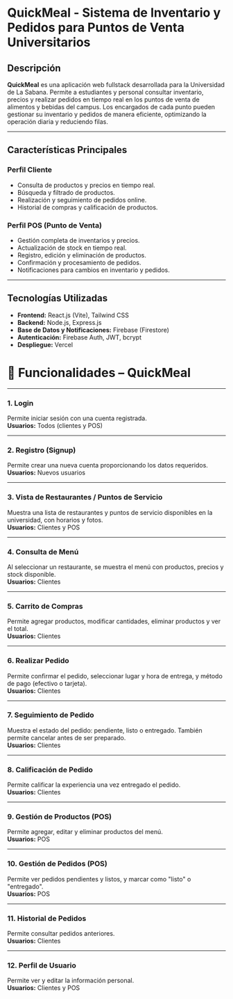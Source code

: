 # QuickMeal - Sistema de Inventario y Pedidos para Puntos de Venta Universitarios

## Descripción

**QuickMeal** es una aplicación web fullstack desarrollada para la Universidad de La Sabana. Permite a estudiantes y personal consultar inventario, precios y realizar pedidos en tiempo real en los puntos de venta de alimentos y bebidas del campus. Los encargados de cada punto pueden gestionar su inventario y pedidos de manera eficiente, optimizando la operación diaria y reduciendo filas.

---

## Características Principales

### Perfil Cliente
- Consulta de productos y precios en tiempo real.
- Búsqueda y filtrado de productos.
- Realización y seguimiento de pedidos online.
- Historial de compras y calificación de productos.

### Perfil POS (Punto de Venta)
- Gestión completa de inventarios y precios.
- Actualización de stock en tiempo real.
- Registro, edición y eliminación de productos.
- Confirmación y procesamiento de pedidos.
- Notificaciones para cambios en inventario y pedidos.

---

## Tecnologías Utilizadas

- **Frontend:** React.js (Vite), Tailwind CSS
- **Backend:** Node.js, Express.js
- **Base de Datos y Notificaciones:** Firebase (Firestore)
- **Autenticación:** Firebase Auth, JWT, bcrypt
- **Despliegue:** Vercel

# 📱 Funcionalidades – QuickMeal

---

### 1. **Login**
Permite iniciar sesión con una cuenta registrada.  
**Usuarios:** Todos (clientes y POS)

---

### 2. **Registro (Signup)**
Permite crear una nueva cuenta proporcionando los datos requeridos.  
**Usuarios:** Nuevos usuarios

---

### 3. **Vista de Restaurantes / Puntos de Servicio**
Muestra una lista de restaurantes y puntos de servicio disponibles en la universidad, con horarios y fotos.  
**Usuarios:** Clientes y POS

---

### 4. **Consulta de Menú**
Al seleccionar un restaurante, se muestra el menú con productos, precios y stock disponible.  
**Usuarios:** Clientes

---

### 5. **Carrito de Compras**
Permite agregar productos, modificar cantidades, eliminar productos y ver el total.  
**Usuarios:** Clientes

---

### 6. **Realizar Pedido**
Permite confirmar el pedido, seleccionar lugar y hora de entrega, y método de pago (efectivo o tarjeta).  
**Usuarios:** Clientes

---

### 7. **Seguimiento de Pedido**
Muestra el estado del pedido: pendiente, listo o entregado. También permite cancelar antes de ser preparado.  
**Usuarios:** Clientes

---

### 8. **Calificación de Pedido**
Permite calificar la experiencia una vez entregado el pedido.  
**Usuarios:** Clientes

---

### 9. **Gestión de Productos (POS)**
Permite agregar, editar y eliminar productos del menú.  
**Usuarios:** POS

---

### 10. **Gestión de Pedidos (POS)**
Permite ver pedidos pendientes y listos, y marcar como "listo" o "entregado".  
**Usuarios:** POS

---

### 11. **Historial de Pedidos**
Permite consultar pedidos anteriores.  
**Usuarios:** Clientes

---

### 12. **Perfil de Usuario**
Permite ver y editar la información personal.  
**Usuarios:** Clientes y POS
